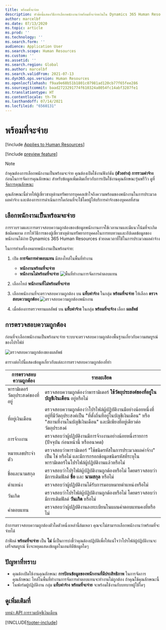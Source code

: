```yaml
---
title: พร้อมที่จะจ่าย
description: หัวข้อนี้แสดงวิธีการเลือกพนักงานว่าพร้อมที่จะจ่ายเงินใน Dynamics 365 Human Resources
author: marcelbf
ms.date: 07/13/2020
ms.topic: article
ms.prod: ''
ms.technology: ''
ms.search.form: ''
audience: Application User
ms.search.scope: Human Resources
ms.custom: ''
ms.assetid: ''
ms.search.region: Global
ms.author: marcelbf
ms.search.validFrom: 2021-07-13
ms.dyn365.ops.version: Human Resources
ms.openlocfilehash: f9aa9e60b51b1801c07981ad120cb77f65fee286
ms.sourcegitcommit: baad2723291774f610324a8054fc14abf3287fe1
ms.translationtype: HT
ms.contentlocale: th-TH
ms.lasthandoff: 07/14/2021
ms.locfileid: "6560131"
---
```

# <a name="ready-to-pay"></a>พร้อมที่จะจ่าย

[!include [Applies to Human Resources](../includes/applies-to-hr.md)]

[!include [preview feature](./includes/preview-feature.md)]

> [!NOTE]
> ถ้าคุณต้องการเลือกพนักงานเป็นพร้อมจะจ่าย คุณต้องเปิดใช้งานฟังก์ชัน **(ตัวอย่าง) การรวมค่าจ้าง** ก่อนในการจัดการคุณลักษณะ สำหรับข้อมูลเพิ่มเติมเกี่ยวกับการเปิดใช้งานคุณลักษณะรุ่นพรีวิว ดูที่ [จัดการคุณลักษณะ](hr-admin-manage-features.md)

คุณลักษณะนี้ช่วยให้ผู้เชี่ยวชาญด้านทรัพยากรบุคคลเข้าใจถึงความพร้อมของพนักงานในการประมวลผลค่าจ้าง และต้องการการดำเนินการใดก่อนที่จะใช้โดยผู้ให้บริการค่าจ้างของบุคคลที่สาม

## <a name="mark-employee-as-ready-to-pay"></a>เลือกพนักงานเป็นพร้อมจะจ่าย

การรวบรวมและการตรวจสอบความถูกต้องของข้อมูลพนักงานอาจใช้เวลานานและมีแนวโน้มที่จะเกิดข้อผิดพลาด การให้วิธีการของผู้เชี่ยวชาญด้านทรัพยากรบุคคลในการทบทวนและอัปเดตข้อมูลของพนักงานได้ง่าย Dynamics 365 Human Resources ช่วยลดเวลาที่ใช้ในการประมวลผลค่าจ้าง

ในการทำเครื่องหมายพนักงานเป็นพร้อมจ่าย:

1. เปิด **การจัดการค่าตอบแทน** มีสองไทล์ในพื้นที่ทำงาน 
    - **พนักงานพร้อมที่จะจ่าย**
    - **พนักงานไม่พร้อมที่จะจ่าย**
    ![พื้นที่ทำงานการจัดการค่าตอบแทน](./media/hr-ready-to-pay-1-workspace.png)

2. เลือกไทล์ **พนักงานที่ไม่พร้อมที่จะจ่าย**

3. เลือกพนักงานที่จะตรวจสอบความถูกต้อง บน **แท็บค่าจ้าง** ในกลุ่ม **พร้อมที่จะจ่าย** ให้เลือก **ตรวจสอบความถูกต้อง**
    ![ตรวจสอบความถูกต้องพนักงาน](./media/hr-ready-to-pay-2-validate.png)

4. เมื่อต้องการตรวจทานผลลัพธ์ บน **แท็บค่าจ้าง** ในกลุ่ม **พร้อมที่จะจ้าง** เลือก **ผลลัพธ์**

## <a name="validation"></a>การตรวจสอบความถูกต้อง

ก่อนที่จะเลือกพนักงานเป็นพร้อมจะจ่าย ระบบจะตรวจสอบความถูกต้องพื้นฐานเกี่ยวกับความสมบูรณ์ของโปรไฟล์

![ตรวจสอบความถูกต้องของผลลัพธ์](./media/hr-ready-to-pay-3-results.png)

ตารางต่อไปนี้แสดงข้อมูลเกี่ยวกับแต่ละการตรวจสอบความถูกต้องที่ทำ 

| การตรวจสอบความถูกต้อง | รายละเอียด |
| --- | --- |
| พารามิเตอร์วัตถุประสงค์ของที่อยู่ | ตรวจสอบความถูกต้องว่าพารามิเตอร์ **ใช้วัตถุประสงค์ของที่อยู่ในบัญชีเงินเดือน** อยู่หรือไม่ |
| ที่อยู่เงินเดือน | ตรวจสอบความถูกต้องว่าโปรไฟล์ผู้ปฏิบัติงานมีอย่างน้อยหนึ่งที่อยู่ที่มีวัตถุประสงค์เป็น "ที่ตั้งถิ่นที่อยู่ในบัญชีเงินเดือน" หรือ "สถานที่งานในบัญชีเงินเดือน" และมีเพียงที่อยู่เดียวต่อวัตถุประสงค์ |
| การจ้างงาน | ตรวจสอบว่าผู้ปฏิบัติงานมีการจ้างงานอย่างน้อยหนึ่งรายการ (ปัจจุบัน ก่อนหน้านี้ หรืออนาคต) |
| หมายเลขประจำตัว | ตรวจสอบว่าพารามิเตอร์ "ใช้ชนิดรหัสในการประมวลผลค่าจ้าง" เป็น ใช่ หรือไม่ และมีการกรอกข้อมูลชนิดรหัสที่ระบุในพารามิเตอร์ในโปรไฟล์ผู้ปฏิบัติงานแล้วหรือไม่ |
| ชื่อและนามสกุล | ตรวจสอบว่าโปรไฟล์ผู้ปฏิบัติงานถูกต้องหรือไม่ โดยตรวจสอบว่ามีการเติมฟิลด์ **ชื่อ** และ **นามสกุล** หรือไม่|
| ตำแหน่ง | ตรวจสอบว่าผู้ปฏิบัติงานได้รับการมอบหมายตําแหน่งหรือไม่ |
| วันเกิด | ตรวจสอบว่าโปรไฟล์ผู้ปฏิบัติงานถูกต้องหรือไม่ โดยตรวจสอบว่ามีการเติมฟิลด์ **วันเกิด** หรือไม่ |
| ค่าตอบแทน | ตรวจสอบว่าผู้ปฏิบัติงานลงทะเบียนในแผนค่าตอบแทนคงที่หรือไม่ |

ถ้าการตรวจสอบความถูกต้องตัวใดตัวหนึ่งเหล่านี้ล้มเหลว คุณจะไม่สามารถเลือกพนักงานว่าพร้อมที่จะจ่ายได้

ถ้าฟิลด์ **พร้อมที่จะจ่าย** เป็น **ไม่** นี่เป็นการบ่งชี้ว่าคุณต้องปฏิบัติเพื่อให้แน่ใจว่าโปรไฟล์ผู้ปฏิบัติงานจะเสร็จสมบูรณ์ ซึ่งจะหยุดแสดงข้อมูลในเอนทิตีข้อมูลใดๆ 

## <a name="known-issues"></a>ปัญหาที่ทราบ

- คุณต้องปิดใช้งานคุณลักษณะ **การป้อนข้อมูลของพนักงานที่มีประสิทธิภาพ** ในการจัดการคุณลักษณะ ไทล์ในพื้นที่ทำงานการจัดการค่าตอบแทนจะทำงานไม่ถูกต้อง ถ้าคุณใช้คุณลักษณะนี้
- ในฟอร์มผู้ปฏิบัติงาน กลุ่ม **แท็บค่าจ้าง** **พร้อมที่จะจ่าย** จะพร้อมใช้งานกับบทบาทผู้ใช้ใดๆ 

## <a name="see-also"></a>ดูเพิ่มเติมที่

[บทนำ API การรวมบัญชีเงินเดือน](hr-admin-integration-payroll-api-introduction.md)<br>

[!INCLUDE[footer-include](../includes/footer-banner.md)]
